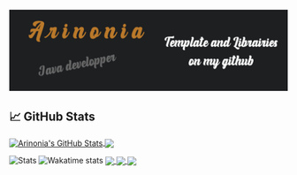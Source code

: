 [![Header](https://github.com/Arinonia/Arinonia/blob/main/readme_header.png "")](https://github.com/Arinonia)

## &#x1f4c8; GitHub Stats

<a href="https://github.com/Arinonia/Arinonia">
  <img align="center" src="https://github-readme-stats.vercel.app/api?username=Arinonia&show_icons=true&line_height=27&count_private=true&title_color=ffffff&text_color=c9cacc&icon_color=2bbc8a&bg_color=1d1f21" alt="Arinonia's GitHub Stats" />
<a href="https://github.com/Arinonia/Arinonia">
  <img align="center" src="https://github-readme-stats.vercel.app/api/top-langs/?username=Arinonia&title_color=BA792A&text_color=c9cacc&icon_color=2bbc8a&bg_color=1d1f21" />
</a>

![Stats](https://github-readme-stats.vercel.app/api?username=Oximov&hide=stars&theme=dracula&count_private=true)
![Wakatime stats](https://github-readme-stats.vercel.app/api/wakatime?username=@Arinonia&layout=compact&langs_count=6&theme=dracula)
<a href="https://github.com/Arinonia/AriLibFX">
  <img align="center" src="https://github-readme-stats.vercel.app/api/pin/?username=Arinonia&repo=AriLibFX&title_color=ffffff&text_color=c9cacc&icon_color=2bbc8a&bg_color=1d1f21" />
</a> 
<a href="https://github.com/Arinonia/OrdinalBot-Module-Music">
  <img align="center" src="https://github-readme-stats.vercel.app/api/pin/?username=Arinonia&repo=OrdinalBot-Module-Music&title_color=ffffff&text_color=c9cacc&icon_color=2bbc8a&bg_color=1d1f21" />
</a> 
<a href="https://github.com/Arinonia/DashboardFx">
  <img align="center" src="https://github-readme-stats.vercel.app/api/pin/?username=Arinonia&repo=DashboardFx&title_color=ffffff&text_color=c9cacc&icon_color=2bbc8a&bg_color=1d1f21" />
</a> 
